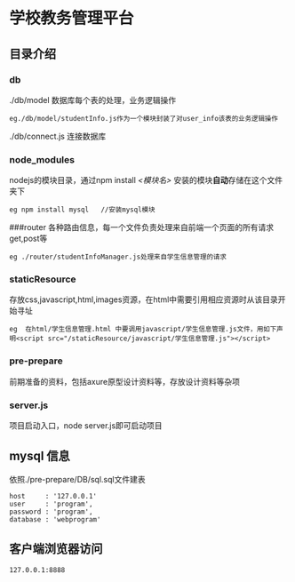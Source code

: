 # 学校教务管理平台

## 目录介绍  
### db
./db/model 数据库每个表的处理，业务逻辑操作
```  
eg./db/model/studentInfo.js作为一个模块封装了对user_info该表的业务逻辑操作
```  
./db/connect.js 连接数据库  

### node_modules  
nodejs的模块目录，通过npm install *<模块名>*  安装的模块**自动**存储在这个文件夹下
```
eg npm install mysql   //安装mysql模块
```  
###router
各种路由信息，每一个文件负责处理来自前端一个页面的所有请求get,post等  
```
eg ./router/studentInfoManager.js处理来自学生信息管理的请求
```    

### staticResource  
存放css,javascript,html,images资源，在html中需要引用相应资源时从该目录开始寻址   
```
eg  在html/学生信息管理.html 中要调用javascript/学生信息管理.js文件，用如下声明<script src="/staticResource/javascript/学生信息管理.js"></script> 
```

### pre-prepare
前期准备的资料，包括axure原型设计资料等，存放设计资料等杂项

### server.js
项目启动入口，node server.js即可启动项目

## mysql 信息  

依照./pre-prepare/DB/sql.sql文件建表

    host     : '127.0.0.1'  
    user     : 'program',  
    password : 'program',  
    database : 'webprogram'  

## 客户端浏览器访问
    127.0.0.1:8888

